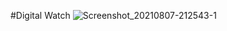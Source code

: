 #Digital Watch
![Screenshot_20210807-212543-1](https://user-images.githubusercontent.com/88591578/128632408-1ccebff6-c880-442c-9f8e-81ce8168abc9.jpg)
